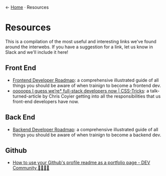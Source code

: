 &larr; [Home](../README.md) &middot; Resources

# Resources

This is a compilation of the most useful and interesting links we've found around the interwebs. If you have a suggestion for a link, let us know in Slack and we'll include it here!

## Front End

- [Frontend Developer Roadmap](https://roadmap.sh/frontend): a comprehensive illustrated guide of all things you should be aware of when trainign to become a frontend dev.
- [ooooops I guess we’re* full-stack developers now | CSS-Tricks](https://css-tricks.com/ooooops-i-guess-were-full-stack-developers-now/): a talk-turned-article by Chris Coyier getting into all the responsibilities that us front-end developers have now.

## Back End

- [Backend Developer Roadmap](https://roadmap.sh/backend): a comprehensive illustrated guide of all things you should be aware of when trainign to become a backend dev.

## Github

- [How to use your Github's profile readme as a portfolio page - DEV Community 👩‍💻👨‍💻](https://dev.to/denvermullets/how-to-use-your-github-s-profile-readme-as-a-portfolio-page-336e)
